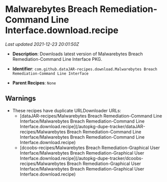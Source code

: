 # Malwarebytes Breach Remediation-Command Line Interface.download.recipe

_Last updated 2021-12-23 20:01:50Z_

- **Description**: Downloads latest version of Malwarebytes Breach Remediation-Command Line Interface PKG.

- **Identifier**: `com.github.dataJAR-recipes.download.Malwarebytes Breach Remediation-Command Line Interface`

- **Parent Recipes**: `None`


## Warnings

- These recipes have duplicate URLDownloader URLs:
    - [dataJAR-recipes/Malwarebytes Breach Remediation-Command Line Interface/Malwarebytes Breach Remediation-Command Line Interface.download.recipe](/autopkg-dupe-tracker/dataJAR-recipes/Malwarebytes Breach Remediation-Command Line Interface/Malwarebytes Breach Remediation-Command Line Interface.download.recipe)
    - [dcoobs-recipes/Malwarebytes Breach Remediation-Graphical User Interface/Malwarebytes Breach Remediation-Graphical User Interface.download.recipe](/autopkg-dupe-tracker/dcoobs-recipes/Malwarebytes Breach Remediation-Graphical User Interface/Malwarebytes Breach Remediation-Graphical User Interface.download.recipe)